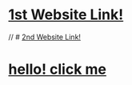 # <a href="https://goodybla001.github.io/level1project/">1st Website Link!</a>

// # <a href="https://goodybla001.github.io/level1project/home.html/">2nd Website Link! </a>


# <a href="home.html">hello! click me</a>
